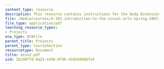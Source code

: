 ```yaml
---
content_type: resource
description: This resource contains instructions for the Body Extension assignment.
file: /media/courses/4-301-introduction-to-the-visual-arts-spring-2007/2b248f7d8a22e43b0f4bd192d468bfe5_assn2.pdf
file_type: application/pdf
learning_resource_types:
- Projects
ocw_type: OCWFile
parent_title: Projects
parent_type: CourseSection
resourcetype: Document
title: assn2.pdf
uid: 2b248f7d-8a22-e43b-0f4b-d192d468bfe5
---
```


